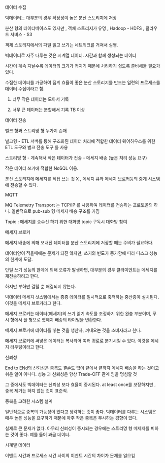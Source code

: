데이터 수집 

빅데이터는 대부분의 경우 확장성이 높은 분산 스토리지에 저장 

분산 형의 데이터베이스도 있지만 , 객체 스토리지가 유명 , Hadoop - HDFS , 클라우드 서비스 - S3 

객체 스토리지에서의 파일 읽고 쓰기는 네트워크를 거쳐서 실행. 

빅데이터로 자주 다루는 것은 시계열 데이터. 시간과 함께 생성되는 데이터 

시간이 계속 지날수록 데이터의 크기가 커지기 때문에 처리하기 쉽도록 준비해둘 필요가 있다. 

수집한 데이터를 가공하여 집계 효율이 좋은 분산 스토리지를 만드는 일련의 프로세스를 데이터 수집이라고 함. 

1. 너무 작은 데이터는 모아서 기록 

2. 너무 큰 데이터는 분할해서 기록  TB 이상 


데이터 전송 

벌크 형과 스트리밍 형 두가지 존재 

벌크형 - ETL 서버를 통해 구조화된 데이터 처리에 적합한 데이터 웨어하우스를 위한 ETL 도구와 벌크 전송 도구 를 사용 

스트리밍 형 - 계속해서 작은 데이터가 전송 - 메세지 배송 (높은 처리 성능 요구)

작은 데이터 쓰기에 적합한 NoSQL 이용. 

분산 스토리지에 메세지를 직접 쓰는 것 X , 메세지 큐와 메세지 브로커등의 중계 시스템에 전송할 수 있다. 


MQTT 

MQ Telemetry Transport 는 TCP/IP 를 사용하여 데이터를 전송하는 프로토콜의 하나. 일반적으로  pub-sub 형 메세지 배송 구조를 가짐 

Topic : 메세지를 송수신 하기 위한 대화방  topic 구독시 대화방 참여


메세지 브로커 

메세지 배송에 의해 보내진 데이터를 분산 스토리지에 저장할 때는 주의가 필요하다. 

데이터양이 적을때에는 문제가 되진 않지만, 쓰기의 빈도가 증가함에 따라 디스크 성능의 한계에 도달. 


만일 쓰기 성능의 한계에 의해 오류가 발생하면, 대부분의 경우 클라이언트는 메세지를 재전송하려고 한다. 

하지만 부하만 걸릴 뿐 해결되지 않는다. 

빅데이터 메세지 싯스템에서는 종종 데이터를 일시적으로 축적하는 중산층이 설치된다. 이것을 메세지 브로커라고 한다. 

메세지 브로커는 데이터(메세지)의 쓰기 읽기 속도를 조정하기 위한 완충 부분이며, 푸시 형에서 풀 형으로 멧헤지 배송의 타이밍을 변환한다. 

메세지 브로커에 데이터를 넣는 것을 생산자, 꺼내오는 것을 소비자라고 한다. 


메세지 브로커에 써넣은 데이터는 복사되어 여러 경로로 분기시킬 수 있다. 이것을 메세지 라우팅이라고 한다. 


신뢰성 

End to ENd의 신뢰성은 중복도 결손도 없이 끝에서 끝까지 메세지 배송을 하는 것이고 쉬운 일이 아니다.  성능 과 신뢰성은 항상 Trade-OFF 관계 임을 명심할 것 

그 중에서도 빅데이터는 신뢰성 보다 효율이 중시된다. at least once를 보장하지만 , 중복 제거는 하지 않는 것이 표준적.  


중복을 고려한 시스템 설계 

일반적으로 중복의 가능성이 있다고 생각하는 것이 좋다. 빅데이터를 다루는 시스템은 매우 높은 성능을 요구하기 때문에 아주 작은 중복은 무시하는 경향이 있다. 

실제로 큰 문제가 없다.  아무리 신뢰성이 중시되는 경우에는 스트리명 형 메세지를 피하는 것이 좋다. 예를 들어 과금 데이터. 


시계열 데이터 

이벤트 시간과 프로세스 시간 사이의 이벤트 시간의 차이가 문제를 일으킴 



